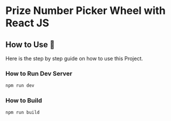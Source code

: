 # Prize Number Picker Wheel with React JS

## How to Use 📖

Here is the step by step guide on how to use this Project.

### How to Run Dev Server

```bash
npm run dev
```

### How to Build

```bash
npm run build
```
